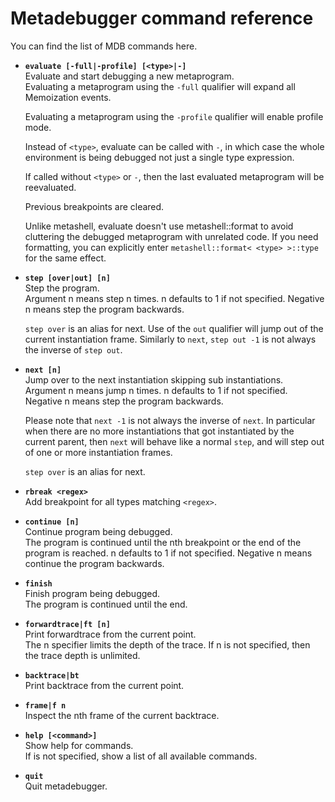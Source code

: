 <h1>Metadebugger command reference</h1>

You can find the list of MDB commands here.

<!-- mdb_info -->
* __`evaluate [-full|-profile] [<type>|-]`__ <br />
Evaluate and start debugging a new metaprogram. <br />
Evaluating a metaprogram using the `-full` qualifier will expand all
  Memoization events.
  
  Evaluating a metaprogram using the `-profile` qualifier will enable
  profile mode.
  
  Instead of `<type>`, evaluate can be called with `-`, in which case the
  whole environment is being debugged not just a single type expression.
  
  If called without `<type>` or `-`, then the last evaluated metaprogram will
  be reevaluated.
  
  Previous breakpoints are cleared.
  
  Unlike metashell, evaluate doesn't use metashell::format to avoid cluttering
  the debugged metaprogram with unrelated code. If you need formatting, you can
  explicitly enter `metashell::format< <type> >::type` for the same effect.

* __`step [over|out] [n]`__ <br />
Step the program. <br />
Argument n means step n times. n defaults to 1 if not specified.
  Negative n means step the program backwards.
  
  `step over` is an alias for next.
  Use of the `out` qualifier will jump out of the current instantiation frame.
  Similarly to `next`, `step out -1` is not always the inverse of `step out`.

* __`next [n]`__ <br />
Jump over to the next instantiation skipping sub instantiations. <br />
Argument n means jump n times. n defaults to 1 if not specified.
  Negative n means step the program backwards.
  
  Please note that `next -1` is not always the inverse of `next`.
  In particular when there are no more instantiations that got instantiated
  by the current parent, then `next` will behave like a normal `step`,
  and will step out of one or more instantiation frames.
  
  `step over` is an alias for next.

* __`rbreak <regex>`__ <br />
Add breakpoint for all types matching `<regex>`.

* __`continue [n]`__ <br />
Continue program being debugged. <br />
The program is continued until the nth breakpoint or the end of the program
  is reached. n defaults to 1 if not specified.
  Negative n means continue the program backwards.

* __`finish `__ <br />
Finish program being debugged. <br />
The program is continued until the end.

* __`forwardtrace|ft [n]`__ <br />
Print forwardtrace from the current point. <br />
The n specifier limits the depth of the trace. If n is not specified, then the
  trace depth is unlimited.

* __`backtrace|bt `__ <br />
Print backtrace from the current point.

* __`frame|f n`__ <br />
Inspect the nth frame of the current backtrace.

* __`help [<command>]`__ <br />
Show help for commands. <br />
If <command> is not specified, show a list of all available commands.

* __`quit `__ <br />
Quit metadebugger.


<!-- mdb_info -->

<p>&nbsp;</p>

